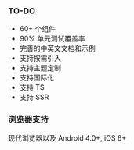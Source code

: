 <!-- <div class="card">
  <div class="x-doc-intro">
    <img class="x-doc-intro__logo" style="width: 120px; height: 120px; box-shadow: none;" src="https://recruitment-hoook.oss-cn-beijing.aliyuncs.com/logo.png">
    <h2 style="margin: 0; font-size: 36px; line-height: 60px;">Xpre</h2>
    <p>探索无穷的可能</p>
  </div>
</div> -->

### TO-DO

* 60+ 个组件
* 90% 单元测试覆盖率
* 完善的中英文文档和示例
* 支持按需引入
* 支持主题定制
* 支持国际化
* 支持 TS
* 支持 SSR

### 浏览器支持

现代浏览器以及 Android 4.0+, iOS 6+

